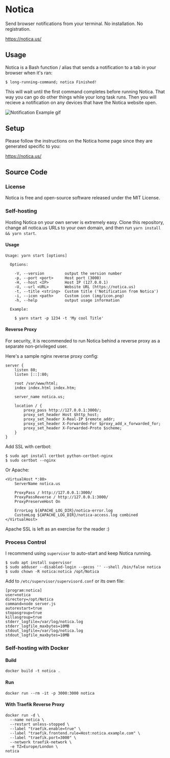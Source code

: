 # Notica
Send browser notifications from your terminal. No installation. No registration.

https://notica.us/

## Usage

Notica is a Bash function / alias that sends a notification to a tab in your browser when it's ran:

```
$ long-running-command; notica Finished!
```

This will wait until the first command completes before running Notica.
That way you can go do other things while your long task runs.
Then you will recieve a notification on any devices that have the Notica website open.

![Notification Example gif](https://i.imgur.com/476ezFy.gif)

## Setup

Please follow the instructions on the Notica home page since they are generated specific to you:

https://notica.us/

## Source Code

### License

Notica is free and open-source software released under the MIT License.

### Self-hosting

Hosting Notica on your own server is extremely easy.
Clone this repository, change all notica.us URLs to your own domain, and then run `yarn install && yarn start`.

#### Usage

```text
Usage: yarn start [options]

  Options:

    -V, --version         output the version number
    -p, --port <port>     Host port (3000)
    -H, --host <IP>       Host IP (127.0.0.1)
    -U, --url <URL>       Website URL (https://notica.us)
    -t, --title <string>  Custom title ('Notification from Notica')
    -i, --icon <path>     Custom icon (img/icon.png)
    -h, --help            output usage information

  Example:

    $ yarn start -p 1234 -t 'My cool Title'
```

#### Reverse Proxy

For security, it is recommended to run Notica behind a reverse proxy as a separate non-privileged user.

Here's a sample nginx reverse proxy config:

```
server {
    listen 80;
    listen [::]:80;

    root /var/www/html;
    index index.html index.htm;

    server_name notica.us;

    location / {
        proxy_pass http://127.0.0.1:3000/;
        proxy_set_header Host $http_host;
        proxy_set_header X-Real-IP $remote_addr;
        proxy_set_header X-Forwarded-For $proxy_add_x_forwarded_for;
        proxy_set_header X-Forwarded-Proto $scheme;
    }
}
```

Add SSL with certbot:

```
$ sudo apt install certbot python-certbot-nginx
$ sudo certbot --nginx
```

Or Apache:

```
<VirtualHost *:80>
    ServerName notica.us

    ProxyPass / http://127.0.0.1:3000/
    ProxyPassReverse / http://127.0.0.1:3000/
    ProxyPreserveHost On

    ErrorLog ${APACHE_LOG_DIR}/notica-error.log
    CustomLog ${APACHE_LOG_DIR}/notica-access.log combined
</VirtualHost>
```

Apache SSL is left as an exercise for the reader :)

### Process Control

I recommend using `supervisor` to auto-start and keep Notica running.

```
$ sudo apt install supervisor
$ sudo adduser --disabled-login --gecos '' --shell /bin/false notica
$ sudo chown -R notica:notica /opt/Notica
```

Add to `/etc/supervisor/supervisord.conf` or its own file:

```
[program:notica]
user=notica
directory=/opt/Notica
command=node server.js
autorestart=true
stopasgroup=true
killasgroup=true
stderr_logfile=/var/log/notica.log
stderr_logfile_maxbytes=10MB
stdout_logfile=/var/log/notica.log
stdout_logfile_maxbytes=10MB
```

### Self-hosting with Docker

#### Build

```
docker build -t notica .
```

#### Run

```
docker run --rm -it -p 3000:3000 notica
```

#### With Traefik Reverse Proxy

```
docker run -d \
  --name notica \
  --restart unless-stopped \
  --label "traefik.enable=true" \
  --label "traefik.frontend.rule=Host:notica.example.com" \
  --label "traefik.port=3000" \
  --network traefik-network \
  -e TZ=Europe/London \
notica
```
